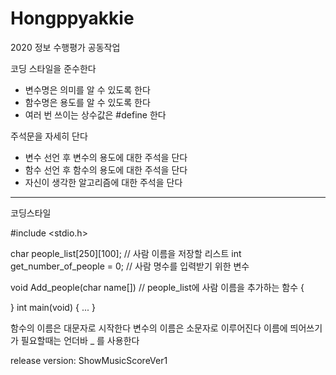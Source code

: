 # Hongppyakkie
2020 정보 수행평가 공동작업

코딩 스타일을 준수한다
- 변수명은 의미를 알 수 있도록 한다
- 함수명은 용도를 알 수 있도록 한다
- 여러 번 쓰이는 상수값은 #define 한다

주석문을 자세히 단다
- 변수 선언 후 변수의 용도에 대한 주석을 단다
- 함수 선언 후 함수의 용도에 대한 주석을 단다
- 자신이 생각한 알고리즘에 대한 주석을 단다

-------------------------------------------------------------------------------------
코딩스타일

#include <stdio.h>

char people_list[250][100]; // 사람 이름을 저장할 리스트
int get_number_of_people = 0; // 사람 명수를 입력받기 위한 변수

void Add_people(char name[]) // people_list에 사람 이름을 추가하는 함수
{

}
int main(void)
{
...
}

함수의 이름은 대문자로 시작한다
변수의 이름은 소문자로 이루어진다
이름에 띄어쓰기가 필요할때는 언더바 _ 를 사용한다


release version: ShowMusicScoreVer1
